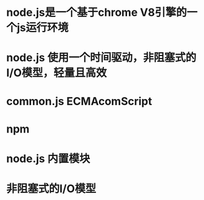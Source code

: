 # node.js是一个基于chrome V8引擎的一个js运行环境
# node.js 使用一个时间驱动，非阻塞式的I/O模型，轻量且高效


# common.js    ECMAcomScript

# npm

# node.js 内置模块

# 非阻塞式的I/O模型